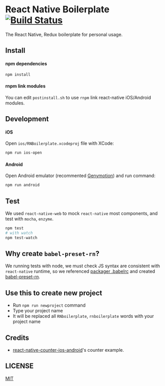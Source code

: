 # React Native Boilerplate [![Build Status](https://travis-ci.org/jhen0409/react-native-boilerplate.svg)](https://travis-ci.org/jhen0409/react-native-boilerplate)

The React Native, Redux boilerplate for personal usage.

## Install

#### npm dependencies

```bash
npm install
```

#### rnpm link modules

You can edit `postinstall.sh` to use `rnpm` link react-native iOS/Android modules.

## Development

#### iOS

Open `ios/RNBoilerplate.xcodeproj` file with XCode:

```bash
npm run ios-open
```

#### Android

Open Android emulator (recommented [Genymotion](https://www.genymotion.com)) and run command:

```bash
npm run android
```

## Test

We used `react-native-web` to mock `react-native` most components, and test with `mocha`, `enzyme`.

```bash
npm test
# with watch
npm test-watch
```

## Why create `babel-preset-rn`?

We running tests with node, we must check JS syntax are consistent with `react-native` runtime, so we referenced [packager .babelrc](https://github.com/facebook/react-native/blob/master/packager/react-packager/.babelrc) and created [babel-preset-rn](https://github.com/jhen0409/babel-preset-rn).

## Use this to create new project

* Run `npm run newproject` command
* Type your project name
* It will be replaced all `RNboilerplate`, `rnboilerplate` words with your project name

## Credits

* [react-native-counter-ios-android](https://github.com/chentsulin/react-native-counter-ios-android)'s counter example.

## LICENSE

[MIT](LICENSE)